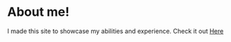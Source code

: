 # About me!

I made this site to showcase my abilities and experience. Check it out [Here](http://danielsong.com.s3-website.us-east-2.amazonaws.com/)


